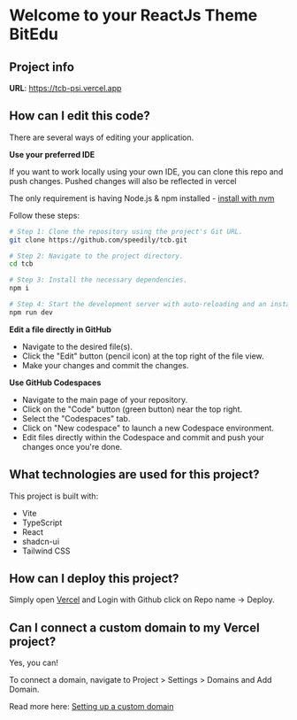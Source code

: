 # Welcome to your ReactJs Theme BitEdu

## Project info

**URL**: https://tcb-psi.vercel.app

## How can I edit this code?

There are several ways of editing your application.

**Use your preferred IDE**

If you want to work locally using your own IDE, you can clone this repo and push changes. Pushed changes will also be reflected in vercel

The only requirement is having Node.js & npm installed - [install with nvm](https://github.com/nvm-sh/nvm#installing-and-updating)

Follow these steps:

```sh
# Step 1: Clone the repository using the project's Git URL.
git clone https://github.com/speedily/tcb.git

# Step 2: Navigate to the project directory.
cd tcb

# Step 3: Install the necessary dependencies.
npm i

# Step 4: Start the development server with auto-reloading and an instant preview.
npm run dev
```

**Edit a file directly in GitHub**

- Navigate to the desired file(s).
- Click the "Edit" button (pencil icon) at the top right of the file view.
- Make your changes and commit the changes.

**Use GitHub Codespaces**

- Navigate to the main page of your repository.
- Click on the "Code" button (green button) near the top right.
- Select the "Codespaces" tab.
- Click on "New codespace" to launch a new Codespace environment.
- Edit files directly within the Codespace and commit and push your changes once you're done.

## What technologies are used for this project?

This project is built with:

- Vite
- TypeScript
- React
- shadcn-ui
- Tailwind CSS

## How can I deploy this project?

Simply open [Vercel](https://www.youtube.com/watch?v=hAuyNf0Uk-w) and Login with Github click on Repo name -> Deploy.

## Can I connect a custom domain to my Vercel project?

Yes, you can!

To connect a domain, navigate to Project > Settings > Domains and Add Domain.

Read more here: [Setting up a custom domain](https://vercel.com/docs/domains/working-with-domains/add-a-domain)
